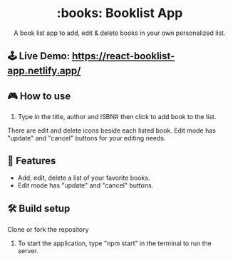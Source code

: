 <h1 align="center">:books: Booklist App</h1>

<p align="center">A book list app to add, edit & delete books in your own personalized list.</p>

## 🕹 Live Demo: https://react-booklist-app.netlify.app/


## 🎮 How to use
1. Type in the title, author and ISBN# then click to add book to the list.

There are edit and delete icons beside each listed book. Edit mode has "update" and "cancel" buttons for your editing needs.
## 🚀 Features
- Add, edit, delete a list of your favorite books.
- Edit mode has "update" and "cancel" buttons.

## 🛠 Build setup
Clone or fork the repository

1. To start the application, type "npm start" in the terminal to run the server.
